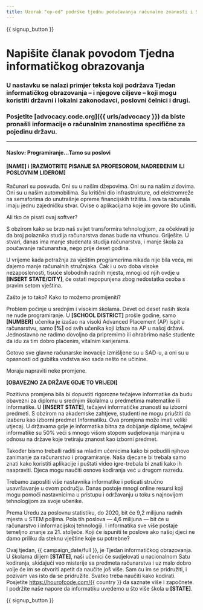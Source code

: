 ```yaml
---
title: Uzorak "op-ed" podrške tjednu podučavanja računalne znanosti i Sata Koda
---
```


{{ signup_button }}

# Napišite članak povodom Tjedna informatičkog obrazovanja

### U nastavku se nalazi primjer teksta koji podržava Tjedan informatičkog obrazovanja – i njegove ciljeve – koji mogu koristiti državni i lokalni zakonodavci, poslovni čelnici i drugi.

### Posjetite [advocacy.code.org]({{ urls/advocacy }}) da biste pronašli informacije o računalnim znanostima specifične za pojedinu državu.

* * *

#### Naslov: Programiranje...Tamo su poslovi

#### [NAME] i [RAZMOTRITE PISANJE SA PROFESOROM, NADREĐENIM ILI POSLOVNIM LIDEROM]

Računari su posvuda. Oni su u našim džepovima. Oni su na našim zidovima. Oni su u našim automobilima. Su kritični dio infrastrukture, od elektromreže na semaforima do unutrašnje opreme financijskih tržišta. I sva ta računala imaju jednu zajedničku stvar. Ovise o aplikacijama koje im govore što učiniti.

Ali tko će pisati ovaj softver?

S obzirom kako se brzo naš svijet transformira tehnologijom, za očekivati je da broj polaznika studija računarstva danas bude na vrhuncu. Griješite. U stvari, danas ima manje studenata studija računarstva, i manje škola za poučavanje računarstva, nego prije deset godina.

U vrijeme kada potražnja za vještim programerima nikada nije bila veća, mi dajemo manje računalnih stručnjaka. Čak i u ovo doba visoke nezaposlenosti, tisuće slobodnih radnih mjesta, mnogi od njih ovdje u **[INSERT STATE/CITY]**, će ostati nepopunjena zbog nedostatka osoba s pravim setom vještina.

Zašto je to tako? Kako to možemo promijeniti?

Problem počinje u srednjim i visokim školama. Devet od deset naših škola ne nude programiranje. U **[SCHOOL DISTRICT]** prošle godine, samo **[NUMBER]** učenika je izašao na visoki Advanced Placement (AP) ispit u računarstvu, samo **[%]** od svih učenika koji izlaze na AP u našoj državi. Jednostavno ne radimo dovoljno da pripremimo ili ohrabrimo naše studente da idu za tim dobro plaćenim, vitalnim karijerama.

Gotovo sve glavne računarske inovacije izmišljene su u SAD-u, a oni su u opasnosti od gubitka vodstva ako sada nešto ne učinine.

Moraju napraviti neke promjene.

**[OBAVEZNO ZA DRŽAVE GDJE TO VRIJEDI]**

Pozitivna promjena bila bi dopustiti rigorozne tečajeve informatike da budu obavezni za diplomu u srednjim školalma u predmetima matematike ili informatike. U **[INSERT STATE]**, tečajevi informatičke znanosti su izborni predmeti. S obzirom na akademske zahtjeve, studenti ne mogu priuštiti da izaberu kao izborni predmet Informatiku. Ova promjena može imati veliki utjecaj. U državama gdje je informatika bitna za dobijanje diplome, tečajevi informatike su 50% veći s mnogo višom stopom sudjelovanja manjina u odnosu na države koje tretiraju znanost kao izborni predmet.

Također bismo treballi raditi sa mladim učenicima kako bi pobudili njihovo zanimanje za računarstvo i programiranje. Naša djecane bi trebala samo znati kako koristiti aplikacije i puštati video igre-trebala bi znati kako ih naapraviti. Djeca mogu naučiti osnove kodiranja već u drugom razredu.

Trebamo zaposliti više nastavnika informatike i poticati stručno usavršavanje u ovom području. Danas postoje mnogi online resursi koji mogu pomoći nastavnicima u pristupu i održavanju u toku s najnovijom tehnologijom za svoje učenike.

Prema Uredu za poslovnu statistiku, do 2020, bit će 9,2 milijuna radnih mjesta u STEM poljima. Pola tih poslova — 4,6 milijuna — bit će u računarstvo i informacijskoj tehnologiji. I informatika sve više postaje temeljno znanje za 21. stoljeće. Koji će ispuniti te poslove ako našoj djeci ne damo priliku da steknu vještine koje su potrebne?

Ovaj tjedan, {{ campaign_date/full }}, je Tjedan informatičkog obrazovanja. U školama diljem **[STATE]**, naši učenici će sudjelovati u nacionalnom Satu kodiranja, skidajući veo misterije sa predmeta računarstva i uz malo dobro volje će im se otvoriti apetit da naučite još više. Sam ću im se pridružiti, i pozivam vas isto da se pridružite. Svatko treba naučiti kako kodirati. Posjetite https://hourofcode.com/{{ country }} da saznate više i započnete. I podržite naše napore da informatiku uvedemo u što više škola u **[STATE]**.

{{ signup_button }}